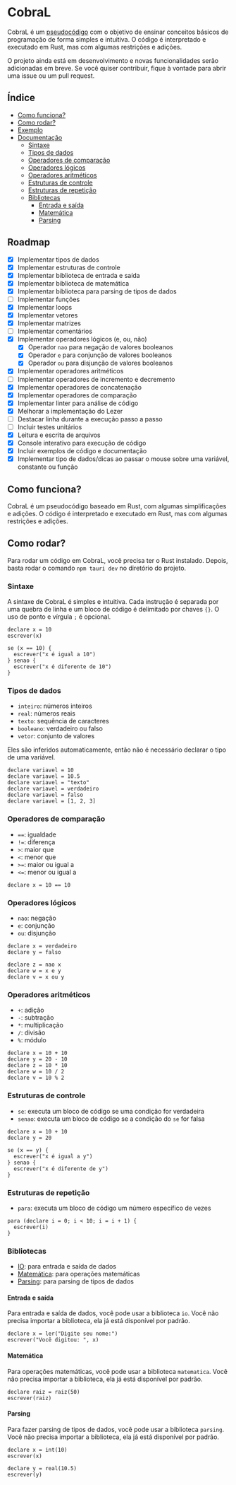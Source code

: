 # CobraL

CobraL é um [pseudocódigo](https://pt.wikipedia.org/wiki/Pseudoc%C3%B3digo) com o objetivo de ensinar conceitos básicos de programação de forma simples e intuitiva. O código é interpretado e executado em Rust, mas com algumas restrições e adições.

O projeto ainda está em desenvolvimento e novas funcionalidades serão adicionadas em breve. Se você quiser contribuir, fique à vontade para abrir uma issue ou um pull request.

## Índice

- [Como funciona?](#como-funciona)
- [Como rodar?](#como-rodar)
- [Exemplo](#exemplo)
- [Documentação](#documentação)
  - [Sintaxe](#sintaxe)
  - [Tipos de dados](#tipos-de-dados)
  - [Operadores de comparação](#operadores-de-comparação)
  - [Operadores lógicos](#operadores-lógicos)
  - [Operadores aritméticos](#operadores-aritméticos)
  - [Estruturas de controle](#estruturas-de-controle)
  - [Estruturas de repetição](#estruturas-de-repetição)
  - [Bibliotecas](#bibliotecas)
    - [Entrada e saída](#entrada-e-saída)
    - [Matemática](#matemática)
    - [Parsing](#parsing)

## Roadmap

- [x] Implementar tipos de dados
- [x] Implementar estruturas de controle
- [x] Implementar biblioteca de entrada e saída
- [x] Implementar biblioteca de matemática
- [x] Implementar biblioteca para parsing de tipos de dados
- [ ] Implementar funções
- [x] Implementar loops
- [x] Implementar vetores
- [x] Implementar matrizes
- [ ] Implementar comentários
- [x] Implementar operadores lógicos (e, ou, não)
  - [x] Operador `nao` para negação de valores booleanos
  - [x] Operador `e` para conjunção de valores booleanos
  - [x] Operador `ou` para disjunção de valores booleanos
- [x] Implementar operadores aritméticos
- [ ] Implementar operadores de incremento e decremento
- [x] Implementar operadores de concatenação
- [x] Implementar operadores de comparação
- [x] Implementar linter para análise de código
- [x] Melhorar a implementação do Lezer
- [ ] Destacar linha durante a execução passo a passo
- [ ] Incluir testes unitários
- [x] Leitura e escrita de arquivos
- [x] Console interativo para execução de código
- [x] Incluir exemplos de código e documentação
- [x] Implementar tipo de dados/dicas ao passar o mouse sobre uma variável, constante ou função

## Como funciona?

CobraL é um pseudocódigo baseado em Rust, com algumas simplificações e adições. O código é interpretado e executado em Rust, mas com algumas restrições e adições.

## Como rodar?

Para rodar um código em CobraL, você precisa ter o Rust instalado. Depois, basta rodar o comando `npm tauri dev` no diretório do projeto.

### Sintaxe

A sintaxe de CobraL é simples e intuitiva. Cada instrução é separada por uma quebra de linha e um bloco de código é delimitado por chaves `{}`.
O uso de ponto e vírgula `;` é opcional.

```cobral
declare x = 10
escrever(x)

se (x == 10) {
  escrever("x é igual a 10")
} senao {
  escrever("x é diferente de 10")
}
```

### Tipos de dados

- `inteiro`: números inteiros
- `real`: números reais
- `texto`: sequência de caracteres
- `booleano`: verdadeiro ou falso
- `vetor`: conjunto de valores

Eles são inferidos automaticamente, então não é necessário declarar o tipo de uma variável.

```cobral
declare variavel = 10
declare variavel = 10.5
declare variavel = "texto"
declare variavel = verdadeiro
declare variavel = falso
declare variavel = [1, 2, 3]
```

### Operadores de comparação

- `==`: igualdade
- `!=`: diferença
- `>`: maior que
- `<`: menor que
- `>=`: maior ou igual a
- `<=`: menor ou igual a

```cobral
declare x = 10 == 10
```

### Operadores lógicos

- `nao`: negação
- `e`: conjunção
- `ou`: disjunção

```cobral
declare x = verdadeiro
declare y = falso

declare z = nao x
declare w = x e y
declare v = x ou y
```

### Operadores aritméticos

- `+`: adição
- `-`: subtração
- `*`: multiplicação
- `/`: divisão
- `%`: módulo

```cobral
declare x = 10 + 10
declare y = 20 - 10
declare z = 10 * 10
declare w = 10 / 2
declare v = 10 % 2
```

### Estruturas de controle

- `se`: executa um bloco de código se uma condição for verdadeira
- `senao`: executa um bloco de código se a condição do `se` for falsa

```cobral
declare x = 10 + 10
declare y = 20

se (x == y) {
  escrever("x é igual a y")
} senao {
  escrever("x é diferente de y")
}
```

### Estruturas de repetição

- `para`: executa um bloco de código um número específico de vezes

```cobral
para (declare i = 0; i < 10; i = i + 1) {
  escrever(i)
}
```

### Bibliotecas

- [IO](#entrada-e-saída): para entrada e saída de dados
- [Matemática](#matemática): para operações matemáticas
- [Parsing](#parsing): para parsing de tipos de dados

#### Entrada e saída

Para entrada e saída de dados, você pode usar a biblioteca `io`.
Você não precisa importar a biblioteca, ela já está disponível por padrão.

```cobral
declare x = ler("Digite seu nome:")
escrever("Você digitou: ", x)
```

#### Matemática

Para operações matemáticas, você pode usar a biblioteca `matematica`.
Você não precisa importar a biblioteca, ela já está disponível por padrão.

```cobral
declare raiz = raiz(50)
escrever(raiz)
```

#### Parsing

Para fazer parsing de tipos de dados, você pode usar a biblioteca `parsing`.
Você não precisa importar a biblioteca, ela já está disponível por padrão.

```cobral
declare x = int(10)
escrever(x)

declare y = real(10.5)
escrever(y)
```

